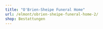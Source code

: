 ```yaml
---
title: "O'Brien-Sheipe Funeral Home"
url: /elmont/obrien-sheipe-funeral-home-2/
shop: Bestattungen
---
```

